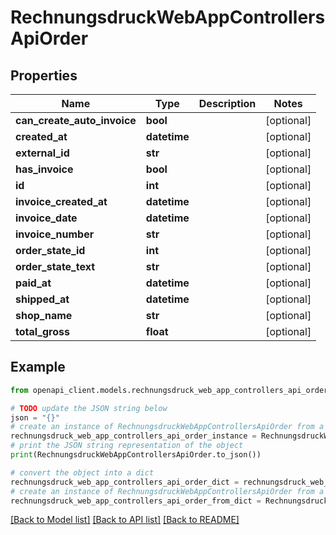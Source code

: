 # RechnungsdruckWebAppControllersApiOrder


## Properties

Name | Type | Description | Notes
------------ | ------------- | ------------- | -------------
**can_create_auto_invoice** | **bool** |  | [optional] 
**created_at** | **datetime** |  | [optional] 
**external_id** | **str** |  | [optional] 
**has_invoice** | **bool** |  | [optional] 
**id** | **int** |  | [optional] 
**invoice_created_at** | **datetime** |  | [optional] 
**invoice_date** | **datetime** |  | [optional] 
**invoice_number** | **str** |  | [optional] 
**order_state_id** | **int** |  | [optional] 
**order_state_text** | **str** |  | [optional] 
**paid_at** | **datetime** |  | [optional] 
**shipped_at** | **datetime** |  | [optional] 
**shop_name** | **str** |  | [optional] 
**total_gross** | **float** |  | [optional] 

## Example

```python
from openapi_client.models.rechnungsdruck_web_app_controllers_api_order import RechnungsdruckWebAppControllersApiOrder

# TODO update the JSON string below
json = "{}"
# create an instance of RechnungsdruckWebAppControllersApiOrder from a JSON string
rechnungsdruck_web_app_controllers_api_order_instance = RechnungsdruckWebAppControllersApiOrder.from_json(json)
# print the JSON string representation of the object
print(RechnungsdruckWebAppControllersApiOrder.to_json())

# convert the object into a dict
rechnungsdruck_web_app_controllers_api_order_dict = rechnungsdruck_web_app_controllers_api_order_instance.to_dict()
# create an instance of RechnungsdruckWebAppControllersApiOrder from a dict
rechnungsdruck_web_app_controllers_api_order_from_dict = RechnungsdruckWebAppControllersApiOrder.from_dict(rechnungsdruck_web_app_controllers_api_order_dict)
```
[[Back to Model list]](../README.md#documentation-for-models) [[Back to API list]](../README.md#documentation-for-api-endpoints) [[Back to README]](../README.md)


